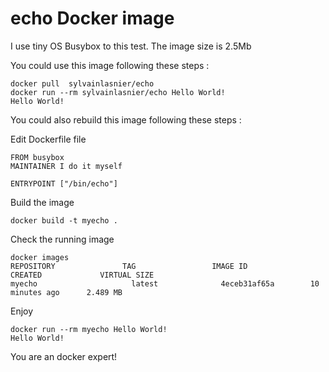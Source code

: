 echo Docker image
=================

I use tiny OS Busybox to this test. The image size is 2.5Mb

You could use this image following these steps :

    docker pull  sylvainlasnier/echo
    docker run --rm sylvainlasnier/echo Hello World!
    Hello World!

You could also rebuild this image following these steps :

Edit Dockerfile file

    FROM busybox
    MAINTAINER I do it myself
    
    ENTRYPOINT ["/bin/echo"]

Build the image

    docker build -t myecho .

Check the running image

    docker images 
    REPOSITORY               TAG                 IMAGE ID            CREATED             VIRTUAL SIZE
    myecho                     latest              4eceb31af65a        10 minutes ago      2.489 MB

Enjoy

    docker run --rm myecho Hello World!
    Hello World!

You are an docker expert!
